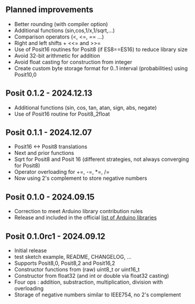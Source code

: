 ## Planned improvements
* Better rounding (with compiler option)
* Additional functions (sin,cos,1/x,1/sqrt,...)
* Comparison operators (<, <=, == ...)
* Right and left shifts + <<= and >>=
* Use of Posit16 routines for Posit8 (if ES8==ES16) to reduce library size
* Avoid 32-bit arithmetic for addition
* Avoid float casting for construction from integer
* Create custom byte storage format for 0..1 interval (probabilities) using Posit10,0

## Posit 0.1.2 - 2024.12.13 
* Additional functions (sin, cos, tan, atan, sign, abs, negate)
* Use of Posit16 routine for Posit8_2float

## Posit 0.1.1 - 2024.12.07 

* Posit16 <-> Posit8 translations
* Next and prior functions
* Sqrt for Posit8 and Posit 16 (different strategies, not always converging for Posit8)
* Operator overloading for +=, -=, *=, /=
* Now using 2's complement to store negative numbers

## Posit 0.1.0 - 2024.09.15

* Correction to meet Arduino library contribution rules
* Release and included in the official [list of Arduino libraries](https://docs.arduino.cc/libraries/)

## Posit 0.1.0rc1 - 2024.09.12

* Initial release
* test sketch example, README, CHANGELOG, ...
* Supports Posit8,0, Posit8,2 and Posit16,2
* Constructor functions from (raw) uint8_t or uint16_t
* Constructor from float32 (and int or double via float32 casting)
* Four ops : addition, substraction, multiplication, division with overloading
* Storage of negative numbers similar to IEEE754, no 2's complement


 
